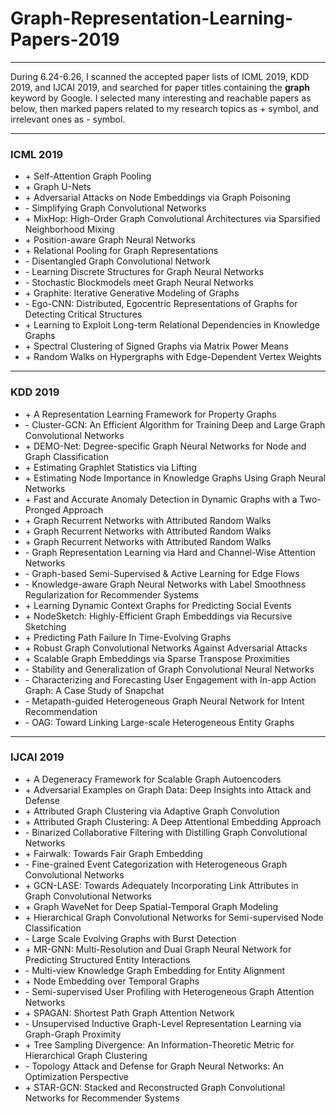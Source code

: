 # Graph-Representation-Learning-Papers-2019

---

During 6.24-6.26, I scanned the accepted paper lists of ICML 2019, KDD 2019, and IJCAI 2019, and searched for paper titles containing the **graph** keyword by Google. I selected many interesting and reachable papers as below, then marked papers related to my research topics as + symbol, and irrelevant ones as - symbol.

---

### ICML 2019
- \+ Self-Attention Graph Pooling
- \+ Graph U-Nets
- \+ Adversarial Attacks on Node Embeddings via Graph Poisoning
- \- Simplifying Graph Convolutional Networks
- \+ MixHop: High-Order Graph Convolutional Architectures via Sparsified Neighborhood Mixing
- \+ Position-aware Graph Neural Networks
- \+ Relational Pooling for Graph Representations
- \- Disentangled Graph Convolutional Network
- \- Learning Discrete Structures for Graph Neural Networks
- \- Stochastic Blockmodels meet Graph Neural Networks
- \+ Graphite: Iterative Generative Modeling of Graphs
- \- Ego-CNN: Distributed, Egocentric Representations of Graphs for Detecting Critical Structures
- \+ Learning to Exploit Long-term Relational Dependencies in Knowledge Graphs
- \+ Spectral Clustering of Signed Graphs via Matrix Power Means
- \+ Random Walks on Hypergraphs with Edge-Dependent Vertex Weights

---
### KDD 2019
- \+ A Representation Learning Framework for Property Graphs
- \- Cluster-GCN: An Efficient Algorithm for Training Deep and Large Graph Convolutional Networks
- \+ DEMO-Net: Degree-specific Graph Neural Networks for Node and Graph Classification
- \+ Estimating Graphlet Statistics via Lifting
- \+ Estimating Node Importance in Knowledge Graphs Using Graph Neural Networks
- \+ Fast and Accurate Anomaly Detection in Dynamic Graphs with a Two-Pronged Approach
- \+ Graph Recurrent Networks with Attributed Random Walks
- \+ Graph Recurrent Networks with Attributed Random Walks
- \+ Graph Recurrent Networks with Attributed Random Walks
- \- Graph Representation Learning via Hard and Channel-Wise Attention Networks
- \- Graph-based Semi-Supervised & Active Learning for Edge Flows
- \- Knowledge-aware Graph Neural Networks with Label Smoothness Regularization for Recommender Systems
- \+ Learning Dynamic Context Graphs for Predicting Social Events
- \+ NodeSketch: Highly-Efficient Graph Embeddings via Recursive Sketching
- \+ Predicting Path Failure In Time-Evolving Graphs
- \+ Robust Graph Convolutional Networks Against Adversarial Attacks
- \+ Scalable Graph Embeddings via Sparse Transpose Proximities
- \- Stability and Generalization of Graph Convolutional Neural Networks
- \- Characterizing and Forecasting User Engagement with In-app Action Graph: A Case Study of Snapchat
- \- Metapath-guided Heterogeneous Graph Neural Network for Intent Recommendation
- \- OAG: Toward Linking Large-scale Heterogeneous Entity Graphs

---
### IJCAI 2019
- \+ A Degeneracy Framework for Scalable Graph Autoencoders
- \+ Adversarial Examples on Graph Data: Deep Insights into Attack and Defense
- \+ Attributed Graph Clustering via Adaptive Graph Convolution
- \+ Attributed Graph Clustering: A Deep Attentional Embedding Approach
- \- Binarized Collaborative Filtering with Distilling Graph Convolutional Networks
- \+ Fairwalk: Towards Fair Graph Embedding
- \- Fine-grained Event Categorization with Heterogeneous Graph Convolutional Networks
- \+ GCN-LASE: Towards Adequately Incorporating Link Attributes in Graph Convolutional Networks
- \+ Graph WaveNet for Deep Spatial-Temporal Graph Modeling
- \+ Hierarchical Graph Convolutional Networks for Semi-supervised Node Classification
- \- Large Scale Evolving Graphs with Burst Detection
- \+ MR-GNN: Multi-Resolution and Dual Graph Neural Network for Predicting Structured Entity Interactions
- \- Multi-view Knowledge Graph Embedding for Entity Alignment
- \+ Node Embedding over Temporal Graphs
- \- Semi-supervised User Profiling with Heterogeneous Graph Attention Networks
- \+ SPAGAN: Shortest Path Graph Attention Network
- \- Unsupervised Inductive Graph-Level Representation Learning via Graph-Graph Proximity
- \+ Tree Sampling Divergence: An Information-Theoretic Metric for Hierarchical Graph Clustering
- \- Topology Attack and Defense for Graph Neural Networks: An Optimization Perspective
- \+ STAR-GCN: Stacked and Reconstructed Graph Convolutional Networks for Recommender Systems
